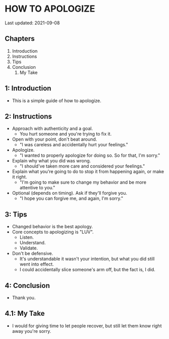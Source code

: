 # HOW TO APOLOGIZE

Last updated: 2021-09-08

## Chapters

1. Introduction
2. Instructions
3. Tips
4. Conclusion
   1. My Take

## 1: Introduction

- This is a simple guide of how to apologize.

## 2: Instructions

- Approach with authenticity and a goal.
  - You hurt someone and you're trying to fix it.
- Open with your point, don't beat around.
  - "I was careless and accidentally hurt your feelings."
- Apologize.
  - "I wanted to properly apologize for doing so. So for that, I'm sorry."
- Explain why what you did was wrong. 
  - "I should've taken more care and considered your feelings."
- Explain what you're going to do to stop it from happening again, or make it right. 
  - "I'm going to make sure to change my behavior and be more attentive to you."
- Optional (depends on timing). Ask if they'll forgive you.
  - "I hope you can forgive me, and again, I'm sorry."

## 3: Tips

- Changed behavior is the best apology.
- Core concepts to apologizing is "LUV".
  - Listen.
  - Understand.
  - Validate.
- Don't be defensive.
  - It's understandable it wasn't your intention, but what you did still went into effect.
  - I could accidentally slice someone's arm off, but the fact is, I did.

## 4: Conclusion

- Thank you.

## 4.1: My Take

- I would for giving time to let people recover, but still let them know right away you're sorry.